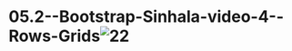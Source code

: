# 05.2--Bootstrap-Sinhala-video-4--Rows-Grids![22](https://github.com/ravinath93/05.2--Bootstrap-Sinhala-video-4--Rows-Grids/assets/143611757/180e17de-9164-409a-b905-a1c5c7df9514)
